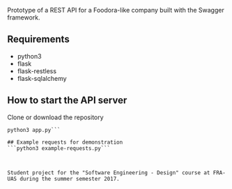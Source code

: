 Prototype of a REST API for a Foodora-like company built with the Swagger framework.

## Requirements
* python3
* flask
* flask-restless
* flask-sqlalchemy

## How to start the API server
Clone or download the repository
```cd food-delivery-flask-restless/
python3 app.py```

## Example requests for demonstration
```python3 example-requests.py```



Student project for the "Software Engineering - Design" course at FRA-UAS during the summer semester 2017.
